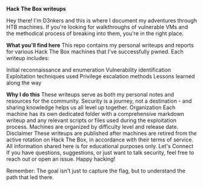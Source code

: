**Hack The Box writeups**

Hey there! I'm D3nkers and this is where I document my adventures through HTB machines. If you're looking for walkthroughs of vulnerable VMs and the methodical process of breaking into them, you're in the right place.

**What you'll find here**
This repo contains my personal writeups and reports for various Hack The Box machines that I've successfully pwned. Each writeup includes:

Initial reconnaissance and enumeration
Vulnerability identification
Exploitation techniques used
Privilege escalation methods
Lessons learned along the way

**Why I do this**
These writeups serve as both my personal notes and resources for the community. Security is a journey, not a destination - and sharing knowledge helps us all level up together.
Organization
Each machine has its own dedicated folder with a comprehensive markdown writeup and any relevant scripts or files used during the exploitation process. Machines are organized by difficulty level and release date.
Disclaimer
These writeups are published after machines are retired from the active rotation on Hack The Box, in accordance with their terms of service. All information shared here is for educational purposes only.
Let's Connect
If you have questions, suggestions, or just want to talk security, feel free to reach out or open an issue. Happy hacking!

Remember: The goal isn't just to capture the flag, but to understand the path that led there.
